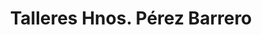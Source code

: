 ---
title: "Talleres Hnos. Pérez Barrero"
url: /sabiote/talleres-hnos-perez-barrero/
shop: reparación de automóviles
---